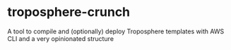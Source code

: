 # troposphere-crunch
A tool to compile and (optionally) deploy Troposphere templates with AWS CLI and a very opinionated structure
